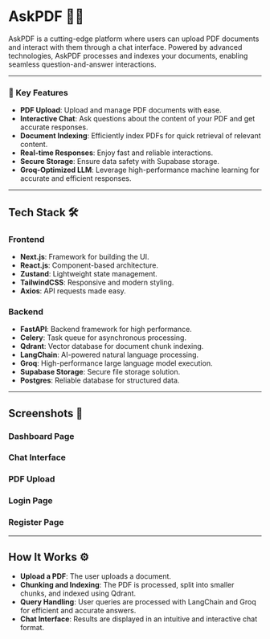 # AskPDF 📄💬
AskPDF is a cutting-edge platform where users can upload PDF documents and interact with them through a chat interface. 
Powered by advanced technologies, AskPDF processes and indexes your documents, enabling seamless question-and-answer interactions.

---

### 🌟 Key Features
- **PDF Upload**: Upload and manage PDF documents with ease.
- **Interactive Chat**: Ask questions about the content of your PDF and get accurate responses.
- **Document Indexing**: Efficiently index PDFs for quick retrieval of relevant content.
- **Real-time Responses**: Enjoy fast and reliable interactions.
- **Secure Storage**: Ensure data safety with Supabase storage.
- **Groq-Optimized LLM**: Leverage high-performance machine learning for accurate and efficient responses.

---

## Tech Stack 🛠️

### **Frontend**
- **Next.js**: Framework for building the UI.
- **React.js**: Component-based architecture.
- **Zustand**: Lightweight state management.
- **TailwindCSS**: Responsive and modern styling.
- **Axios**: API requests made easy.

### **Backend**
- **FastAPI**: Backend framework for high performance.
- **Celery**: Task queue for asynchronous processing.
- **Qdrant**: Vector database for document chunk indexing.
- **LangChain**: AI-powered natural language processing.
- **Groq**: High-performance large language model execution.
- **Supabase Storage**: Secure file storage solution.
- **Postgres**: Reliable database for structured data.

---

## Screenshots 📸

### Dashboard Page

### Chat Interface

### PDF Upload

### Login Page

### Register Page

---

## How It Works ⚙️
- **Upload a PDF**: The user uploads a document.
- **Chunking and Indexing**: The PDF is processed, split into smaller chunks, and indexed using Qdrant.
- **Query Handling**: User queries are processed with LangChain and Groq for efficient and accurate answers.
- **Chat Interface**: Results are displayed in an intuitive and interactive chat format.
